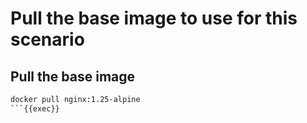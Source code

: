 # Pull the base image to use for this scenario

## Pull the base image

```bash
docker pull nginx:1.25-alpine
```{{exec}}
